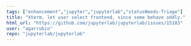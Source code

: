 ```yaml
---
tags: ["enhancement","jupyter","jupyterlab","statusNeeds-Triage"]
title: "Xterm, let user select frontend, since some behave oddly."
html_url: "https://github.com/jupyterlab/jupyterlab/issues/15183"
user: "agarrubio"
repo: "jupyterlab/jupyterlab"
---
```


